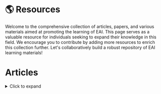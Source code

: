 # 🌎 Resources 

Welcome to the comprehensive collection of articles, papers, and various materials aimed at promoting the learning of EAI. This page serves as a valuable resource for individuals seeking to expand their knowledge in this field. We encourage you to contribute by adding more resources to enrich this collection further. Let's collaboratively build a robust repository of EAI learning materials!


# Articles
<details>
<summary>Click to expand</summary>

<!-- Content goes here -->
- Martketplace 
- Item 2
- Item 3

</details>

<style>
details {
    margin-bottom: 10px;
}
details summary {
    cursor: pointer;
}
</style>
